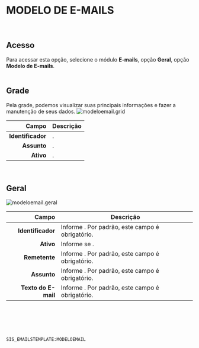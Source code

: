 # MODELO DE E-MAILS
<br>

## Acesso
Para acessar esta opção, selecione o módulo **E-mails**, opção **Geral**, opção **Modelo de E-mails**.
<br>
<br>

## Grade
Pela grade, podemos visualizar suas principais informações e fazer a manutenção de seus dados.
![modeloemail.grid](https://raw.githubusercontent.com/netforcews/docs-siscom/master/e-mails/imagens/modeloemail.grid.png)

Campo | Descrição
--:|---
**Identificador** | .
**Assunto** | .
**Ativo** | .
<br>

## Geral
![modeloemail.geral](https://raw.githubusercontent.com/netforcews/docs-siscom/master/e-mails/imagens/modeloemail.geral.png)

Campo | Descrição
--:|---
**Identificador** | Informe . Por padrão, este campo é obrigatório.
**Ativo** | Informe se .
**Remetente** | Informe . Por padrão, este campo é obrigatório.
**Assunto** | Informe . Por padrão, este campo é obrigatório.
**Texto do E-mail** | Informe . Por padrão, este campo é obrigatório.
<br>
<br>
<br>
<br>

```SIS_EMAILSTEMPLATE:MODELOEMAIL```
